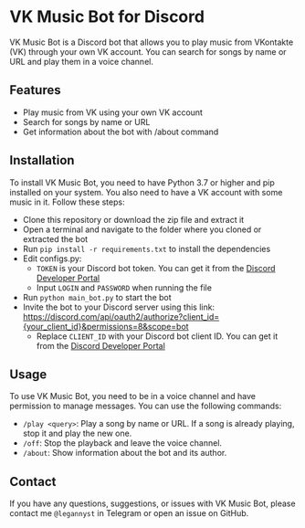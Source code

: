 # VK Music Bot for Discord

VK Music Bot is a Discord bot that allows you to play music from VKontakte (VK) through your own VK account. You can search for songs by name or URL and play them in a voice channel. 

## Features

- Play music from VK using your own VK account
- Search for songs by name or URL
- Get information about the bot with /about command

## Installation

To install VK Music Bot, you need to have Python 3.7 or higher and pip installed on your system. You also need to have a VK account with some music in it. Follow these steps:

- Clone this repository or download the zip file and extract it
- Open a terminal and navigate to the folder where you cloned or extracted the bot
- Run `pip install -r requirements.txt` to install the dependencies
- Edit configs.py:
  - `TOKEN` is your Discord bot token. You can get it from the [Discord Developer Portal](https://discord.com/developers/applications)
  -  Input `LOGIN` and `PASSWORD` when running the file
- Run `python main_bot.py` to start the bot
- Invite the bot to your Discord server using this link: https://discord.com/api/oauth2/authorize?client_id={your_client_id}&permissions=8&scope=bot
  - Replace `CLIENT_ID` with your Discord bot client ID. You can get it from the [Discord Developer Portal](https://discord.com/developers/applications)

## Usage

To use VK Music Bot, you need to be in a voice channel and have permission to manage messages. You can use the following commands:

- `/play <query>`: Play a song by name or URL. If a song is already playing, stop it and play the new one.
- `/off`: Stop the playback and leave the voice channel.
- `/about`: Show information about the bot and its author.

## Contact

If you have any questions, suggestions, or issues with VK Music Bot, please contact me `@legannyst` in Telegram or open an issue on GitHub.
